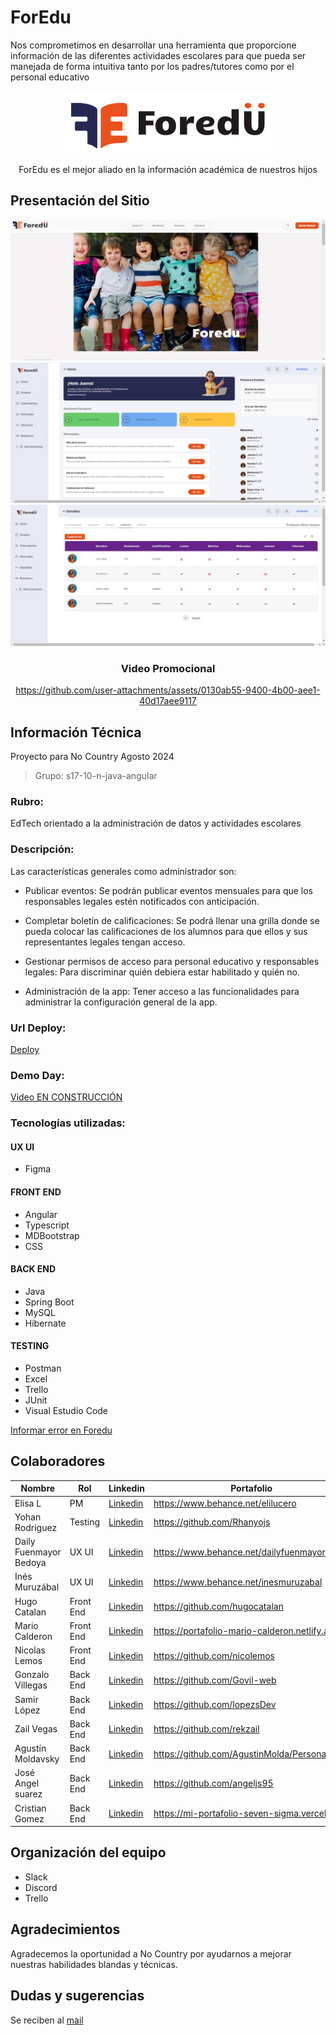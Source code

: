 # **ForEdu** 
Nos comprometimos en desarrollar una herramienta que proporcione información de las diferentes actividades escolares para que pueda ser manejada de forma intuitiva tanto por los padres/tutores como por el personal educativo

<div align="center" >

![Logo EN CONSTRUCCIÓN](https://github.com/No-Country-simulation/s17-10-n-java-angular/blob/main/img/logo%20foredu.png) 


ForEdu es el mejor aliado en la información académica de nuestros hijos

</div>

## Presentación del Sitio

<div align="center" >
  <a> 
   
![Static Badge](https://github.com/No-Country-simulation/s17-10-n-java-angular/blob/main/img/inicio%20foredu.jpg)
![Static Badge](https://github.com/No-Country-simulation/s17-10-n-java-angular/blob/main/img/gestion%20foredu.jpg)
![Static Badge](https://github.com/No-Country-simulation/s17-10-n-java-angular/blob/main/img/asistencia%20foredu.jpg)

</a>

### Video Promocional 



https://github.com/user-attachments/assets/0130ab55-9400-4b00-aee1-40d17aee9117



</div>

## Información Técnica
Proyecto para No Country Agosto 2024
 > Grupo: s17-10-n-java-angular

### Rubro: 
EdTech orientado a la administración de datos y actividades escolares

### Descripción: 
Las características generales como administrador son:
- Publicar eventos: Se podrán publicar eventos mensuales para que los responsables legales estén notificados con anticipación.

- Completar boletín de calificaciones: Se podrá llenar una grilla donde se pueda colocar las calificaciones de los alumnos para que ellos y sus representantes legales tengan acceso.

- Gestionar permisos de acceso para personal educativo y responsables legales: Para discriminar quién debiera estar habilitado y quién no.

- Administración de la app: Tener acceso a las funcionalidades para administrar la configuración general de la app.


### Url Deploy:
[Deploy](https://test.zilibro.com/)

### Demo Day:
[Video EN CONSTRUCCIÓN](https://www.youtube.com/shorts/xuiD7Msky_w)

### Tecnologías utilizadas: 
#### UX UI
- Figma
#### FRONT END
- Angular
- Typescript
- MDBootstrap
- CSS	
#### BACK END
- Java
- Spring Boot
- MySQL
- Hibernate
#### TESTING
- Postman
- Excel
- Trello
- JUnit
- Visual Estudio Code

[Informar error en Foredu](mailto:esportsmelg@gmail.com)


## Colaboradores

| Nombre                | Rol         | Linkedin                                                             | Portafolio                                   |
|-----------------------|-------------|----------------------------------------------------------------------|----------------------------------------------|
| Elisa L               | PM          |[Linkedin](https://www.linkedin.com/in/elilucero)                     |https://www.behance.net/elilucero             |
| Yohan Rodriguez       | Testing     |[Linkedin](https://www.linkedin.com/in/yohanrodri/)                   |https://github.com/Rhanyojs                   |
| Daily Fuenmayor Bedoya| UX UI       |[Linkedin](https://www.linkedin.com/in/daily-fuenmayor-bedoya)        |https://www.behance.net/dailyfuenmayor1       |
| Inés Muruzábal        | UX UI       |[Linkedin](https://www.linkedin.com/in/inesmuruzabal/)                |https://www.behance.net/inesmuruzabal         |
| Hugo Catalan          | Front End   |[Linkedin](https://www.linkedin.com/in/hugo-catalan-895886133/)       |https://github.com/hugocatalan                |
| Mario Calderon        | Front End   |[Linkedin](https://www.linkedin.com/in/mario-calderon-76a099b5/)      |https://portafolio-mario-calderon.netlify.app/|
| Nicolas Lemos         | Front End   |[Linkedin](https://www.linkedin.com/in/nicolas-lemos)                 |https://github.com/nicolemos                  |
| Gonzalo Villegas      | Back End    |[Linkedin](https://www.linkedin.com/in/govil-web/ )                   |https://github.com/Govil-web                  |
| Samir López           | Back End    |[Linkedin](www.linkedin.com/in/samir-lopez-906437268)                 |https://github.com/lopezsDev                  |
| Zail Vegas            | Back End    |[Linkedin](https://www.linkedin.com/in/zail-vegas-padron/)            |https://github.com/rekzail                    |
| Agustín Moldavsky     | Back End    |[Linkedin]()                                                          |https://github.com/AgustinMolda/PersonalPage  |
| José Angel suarez     | Back End    |[Linkedin](https://www.linkedin.com/in/angel-suarez-232744210)        |https://github.com/angeljs95                  |
| Cristian Gomez        | Back End    |[Linkedin](https://www.linkedin.com/in/cristian-gomez-montenegro/)    |https://mi-portafolio-seven-sigma.vercel.app/ |


## Organización del equipo
- Slack
- Discord
- Trello

## Agradecimientos
Agradecemos la oportunidad a No Country por ayudarnos a mejorar nuestras habilidades blandas y técnicas.

## Dudas y sugerencias 
Se reciben al [mail](esportsmelg@gmail.com)
